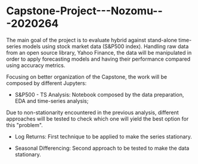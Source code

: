 # Capstone-Project---Nozomu---2020264

The main goal of the project is to evaluate hybrid against stand-alone time-series models using stock market data (S&P500 index).
Handling raw data from an open source library, Yahoo Finance, the data will be manipulated in order to apply forecasting models and having their performance compared using accuracy metrics. 

Focusing on better organization of the Capstone, the work will be composed by different Jupyters: 

- S&P500 - TS Analysis: Notebook composed by the data preparation, EDA and time-series analysis;
  
Due to non-stationarity encountered in the previous analysis, different approaches will be tested to check which one will yield the best option for this "problem".

- Log Returns: First technique to be applied to make the series stationary. 
  
- Seasonal Differencing: Second approach to be tested to make the data stationary. 
